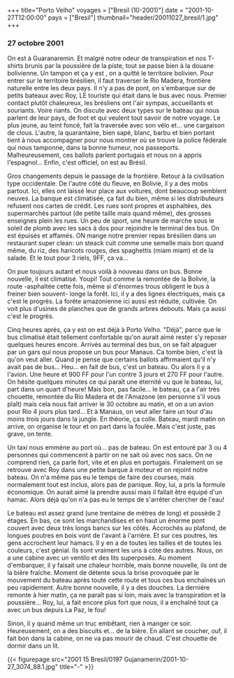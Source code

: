 +++
title="Porto Velho"
voyages = ["Bresil (10-2001)"]
date = "2001-10-27T12:00:00"
pays = ["Bresil"]
thumbnail="header/20011027_bresil/1.jpg"
+++
### 27 octobre 2001

On est à Guaranaremin. Et malgré notre odeur de transpiration et nos T-shirts 
brunis par la poussière de la piste, tout se passe bien à la douane bolivienne. 
Un tampon et ça y est , on a quitté le territoire bolivien. Pour entrer sur 
le territoire brésilien, il faut traverser le Rio Madera, frontière naturelle 
entre les deux pays. Il n'y a pas de pont, on s'embarque sur de petits bateaux 
avec Roy, LE touriste qui était dans le bus avec nous. Premier contact plutôt 
chaleureux, les brésliens ont l'air sympas, accueillants et souriants. Voire 
riants. On discute avec deux types sur le bateau qui nous parlent de leur pays, 
de foot et qui veulent tout savoir de notre voyage. Le plus jeune, au teint 
foncé, fait la traversée avec son vélo et... une cargaison de clous. L'autre, 
la quarantaine, bien sapé, blanc, barbu et bien portant tient à nous accompagner 
pour nous montrer où se trouve la police fédérale qui nous tamponne, dans la 
bonne humeur, nos passeports. Malheureusement, ces ballots parlent portugais 
et nous on a appris l'espagnol... Enfin, c'est officiel, on est au Brésil.

Gros changements depuis le passage de la frontière. Retour à la civilisation 
type occidentale. De l'autre côté du fleuve, en Bolivie, il y a des mobs partout. 
Ici, elles ont laissé leur place aux voitures, dont beaucoup semblent neuves. 
La banque est climatisée, ça fait du bien, même si les distributeurs refusent 
nos cartes de crédit. Les rues sont propres et asphaltées, des supermarchés 
partout (de petite taille mais quand même), des grosses enseignes plein les 
rues. Un peu de sport, une heure de marche sous le soleil de plomb avec les 
sacs à dos pour rejoindre le terminal des bus. On est épuisés et affamés. ON 
mange notre premier repas brésilien dans un restaurant super clean: un steack 
cuit comme une semelle mais bon quand même, du riz, des haricots rouges, des 
spaghettis (miam miam) et de la salade. Et le tout pour 3 riels, 9FF, ça va... 


On pue toujours autant et nous voilà à nouveau dans un bus. Bonne nouvelle, 
il est climatisé. Youpi! Tout comme la remontée de la Bolivie, la route -asphaltée 
cette fois, même si d'énormes trous obligent le bus à freiner bien souvent- 
longe la forêt. Ici, il y a des lignes électriques, mais ça c'est le progrès. 
La forête amazonienne ici aussi est réduite, cultivée. On voit plus d'usines 
de planches que de grands arbres debouts. Mais ça aussi c'est le progrès.

Cinq heures après, ça y est on est déjà à Porto Velho. "Déjà", parce que le 
bus climatisé était tellement confortable qu'on aurait aimé rester s'y reposer 
quelques heures encore. Arrivés au terminal des bus, on se fait alpaguer par 
un gars qui nous propose un bus pour Manaus. Ca tombe bien, c'est là qu'on veut 
aller. Quand je pense que certains ballots affirmaient qu'il n'y avait pas de 
bus... Heu... en fait de bus, c'est un bateau. Ou alors il y a l'avion. Une 
heure et 900 FF pour l'un contre 3 jours et 270 FF pour l'autre. On hésite quelques 
minutes ce qui paraît une éternité vu que le bateau, lui, part dans un quart 
d'heure! Mais bon, pas facile... le bateau, ça a l'air très chouette, remontée 
du Rio Madera et de l'Amazone (en personne s'il vous plaît) mais cela nous fait 
arriver le 30 octobre au matin, et on a un avion pour Rio 4 jours plus tard... 
Et à Manaus, on veut aller faire un tour d'au moins trois jours dans la jungle. 
En théorie, ça colle. Bateau, mardi matin on arrive, on organise le tour et 
on part dans la foulée. Mais c'est juste, pas grave, on tente.

Un taxi nous emmène au port où... pas de bateau. On est entouré par 3 ou 4 
personnes qui commencent à partir on ne sait oú avec nos sacs. On ne comprend 
rien, ça parle fort, vite et en plus en portugais. Finalement on se retrouve 
avec Roy dans une petite barque à moteur et on rejoint notre bateau. On n'a 
même pas eu le temps de faire des courses, mais normalement tout est inclus, 
alors pas de panique. Roy, lui, a pris la formule économique. On aurait aimé 
la prendre aussi mais il fallait être équipé d'un hamac. Alors déjà qu'on n'a 
pas eu le temps de s'arrêter chercher de l'eau!

Le bateau est assez grand (une trentaine de mètres de long) et possède 2 étages. 
En bas, ce sont les marchandises et en haut un énorme pont couvert avec deux 
très longs bancs sur les côtés. Accrochés au plafond, de longues poutres en 
bois vont de l'avant à l'arrière. Et sur ces poutres, les gens accrochent leur 
hamacs. Il y en a de toutes les tailles et de toutes les couleurs, c'est génial. 
Ils sont vraiment les uns à côté des autres. Nous, on a une cabine avec un ventilo 
et des lits superposés. Au moment d'embarquer, il y faisait une chaleur horrible, 
mais bonne nouvelle, ils ont de la bière fraîche. Moment de détente sous la 
brise provoquée par le mouvement du bateau après toute cette route et tous ces 
bus enchaînés un peu rapidement. Autre bonne nouvelle, il y a des douches. La 
dernière remonte à hier matin, ça ne paraît pas si loin, mais avec la transpiration 
et la poussière... Roy, lui, a fait encore plus fort que nous, il a enchaîné 
tout ça avec un bus depuis La Paz, le fou! 

Sinon, il y quand même un truc embêtant, rien à manger ce soir. Heureusement, 
on a des biscuits et... de la bière. En allant se coucher, ouf, il fait bon 
dans la cabine, on ne va pas mourir de chaud. C'est chouette de dormir dans 
un lit.


<div id="TOTO">{{< figurepage src="2001 15 Bresil/0197 Gujanamerin/2001-10-27_3074_88.1.jpg" title="-"  >}}
</DIV>

